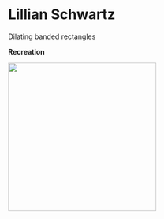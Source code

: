 # Lillian Schwartz

Dilating banded rectangles

**Recreation**

<img src="../images/rtp_4_schwartz_recreation.jpg" width="300" />